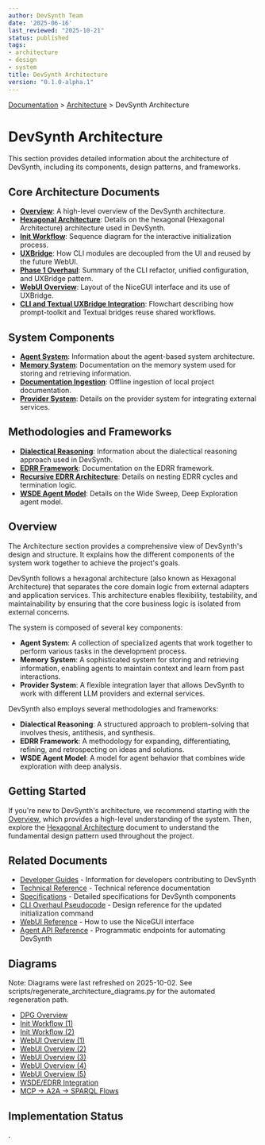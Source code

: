 ```yaml
---
author: DevSynth Team
date: '2025-06-16'
last_reviewed: "2025-10-21"
status: published
tags:
- architecture
- design
- system
title: DevSynth Architecture
version: "0.1.0-alpha.1"
---
```


<div class="breadcrumbs">
<a href="../index.md">Documentation</a> &gt; <a href="index.md">Architecture</a> &gt; DevSynth Architecture
</div>

# DevSynth Architecture

This section provides detailed information about the architecture of DevSynth, including its components, design patterns, and frameworks.

## Core Architecture Documents

- **[Overview](overview.md)**: A high-level overview of the DevSynth architecture.
- **[Hexagonal Architecture](hexagonal_architecture.md)**: Details on the hexagonal (Hexagonal Architecture) architecture used in DevSynth.
- **[Init Workflow](init_workflow.md)**: Sequence diagram for the interactive initialization process.
- **[UXBridge](uxbridge.md)**: How CLI modules are decoupled from the UI and reused by the future WebUI.
- **[Phase 1 Overhaul](phase1_overhaul.md)**: Summary of the CLI refactor, unified configuration, and UXBridge pattern.
- **[WebUI Overview](webui_overview.md)**: Layout of the NiceGUI interface and its use of UXBridge.
- **[CLI and Textual UXBridge Integration](cli_textual_uxbridge.md)**: Flowchart describing how prompt-toolkit and Textual bridges reuse shared workflows.

## System Components

- **[Agent System](agent_system.md)**: Information about the agent-based system architecture.
- **[Memory System](memory_system.md)**: Documentation on the memory system used for storing and retrieving information.
- **[Documentation Ingestion](documentation_ingestion.md)**: Offline ingestion of local project documentation.
- **[Provider System](provider_system.md)**: Details on the provider system for integrating external services.

## Methodologies and Frameworks

- **[Dialectical Reasoning](dialectical_reasoning.md)**: Information about the dialectical reasoning approach used in DevSynth.
- **[EDRR Framework](edrr_framework.md)**: Documentation on the EDRR framework.
- **[Recursive EDRR Architecture](recursive_edrr_architecture.md)**: Details on nesting EDRR cycles and termination logic.
- **[WSDE Agent Model](wsde_agent_model.md)**: Details on the Wide Sweep, Deep Exploration agent model.

## Overview

The Architecture section provides a comprehensive view of DevSynth's design and structure. It explains how the different components of the system work together to achieve the project's goals.

DevSynth follows a hexagonal architecture (also known as Hexagonal Architecture) that separates the core domain logic from external adapters and application services. This architecture enables flexibility, testability, and maintainability by ensuring that the core business logic is isolated from external concerns.

The system is composed of several key components:

- **Agent System**: A collection of specialized agents that work together to perform various tasks in the development process.
- **Memory System**: A sophisticated system for storing and retrieving information, enabling agents to maintain context and learn from past interactions.
- **Provider System**: A flexible integration layer that allows DevSynth to work with different LLM providers and external services.

DevSynth also employs several methodologies and frameworks:

- **Dialectical Reasoning**: A structured approach to problem-solving that involves thesis, antithesis, and synthesis.
- **EDRR Framework**: A methodology for expanding, differentiating, refining, and retrospecting on ideas and solutions.
- **WSDE Agent Model**: A model for agent behavior that combines wide exploration with deep analysis.

## Getting Started

If you're new to DevSynth's architecture, we recommend starting with the [Overview](overview.md), which provides a high-level understanding of the system. Then, explore the [Hexagonal Architecture](hexagonal_architecture.md) document to understand the fundamental design pattern used throughout the project.

## Related Documents

- [Developer Guides](../developer_guides/index.md) - Information for developers contributing to DevSynth
- [Technical Reference](../technical_reference/index.md) - Technical reference documentation
- [Specifications](../specifications/index.md) - Detailed specifications for DevSynth components
- [CLI Overhaul Pseudocode](../specifications/cli_overhaul_pseudocode.md) - Design reference for the updated initialization command
- [WebUI Reference](../user_guides/webui_reference.md) - How to use the NiceGUI interface
- [Agent API Reference](../user_guides/api_reference.md) - Programmatic endpoints for automating DevSynth

## Diagrams

Note: Diagrams were last refreshed on 2025-10-02. See scripts/regenerate_architecture_diagrams.py for the automated regeneration path.

- [DPG Overview](diagrams/dpg_overview.svg)
- [Init Workflow (1)](diagrams/init_workflow-1.svg)
- [Init Workflow (2)](diagrams/init_workflow-2.svg)
- [WebUI Overview (1)](diagrams/webui_overview-1.svg)
- [WebUI Overview (2)](diagrams/webui_overview-2.svg)
- [WebUI Overview (3)](diagrams/webui_overview-3.svg)
- [WebUI Overview (4)](diagrams/webui_overview-4.svg)
- [WebUI Overview (5)](diagrams/webui_overview-5.svg)
- [WSDE/EDRR Integration](diagrams/wsde_edrr_integration-1.svg)
- [MCP → A2A → SPARQL Flows](diagrams/mcp_a2a_sparql.md)

## Implementation Status

.
